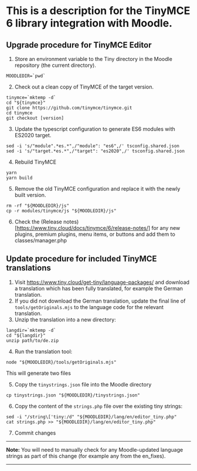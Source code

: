 # This is a description for the TinyMCE 6 library integration with Moodle.

## Upgrade procedure for TinyMCE Editor

1. Store an environment variable to the Tiny directory in the Moodle repository (the current directory).

 ```
 MOODLEDIR=`pwd`
 ```

2. Check out a clean copy of TinyMCE of the target version.

 ```
 tinymce=`mktemp -d`
 cd "${tinymce}"
 git clone https://github.com/tinymce/tinymce.git
 cd tinymce
 git checkout [version]
 ```

3. Update the typescript configuration to generate ES6 modules with ES2020 target.

 ```
 sed -i 's/"module".*es.*",/"module": "es6",/' tsconfig.shared.json
 sed -i 's/"target.*es.*",/"target": "es2020",/' tsconfig.shared.json
 ```

4. Rebuild TinyMCE

 ```
 yarn
 yarn build
 ```

5. Remove the old TinyMCE configuration and replace it with the newly built version.

 ```
 rm -rf "${MOODLEDIR}/js"
 cp -r modules/tinymce/js "${MOODLEDIR}/js"
 ```

6. Check the (Release notes)[https://www.tiny.cloud/docs/tinymce/6/release-notes/] for any new plugins, premium plugins, menu items, or buttons and add them to classes/manager.php

## Update procedure for included TinyMCE translations

1. Visit https://www.tiny.cloud/get-tiny/language-packages/ and download a translation which has been fully translated, for example the German translation.
2. If you did not download the German translation, update the final line of `tools/getOriginals.mjs` to the language code for the relevant translation.
3. Unzip the translation into a new directory:

 ```
 langdir=`mktemp -d`
 cd "${langdir}"
 unzip path/to/de.zip
 ```

4. Run the translation tool:

 ```
 node "${MOODLEDIR}/tools/getOriginals.mjs"
 ```

 This will generate two files

5. Copy the `tinystrings.json` file into the Moodle directory

 ```
 cp tinystrings.json "${MOODLEDIR}/tinystrings.json"
 ```

6. Copy the content of the `strings.php` file over the existing tiny strings:

 ```
 sed -i "/string\['tiny:/d" "${MOODLEDIR}/lang/en/editor_tiny.php"
 cat strings.php >> "${MOODLEDIR}/lang/en/editor_tiny.php"
 ```

7. Commit changes

---

**Note:** You will need to manually check for any Moodle-updated language strings as part of this change (for example any from the en_fixes).

---
